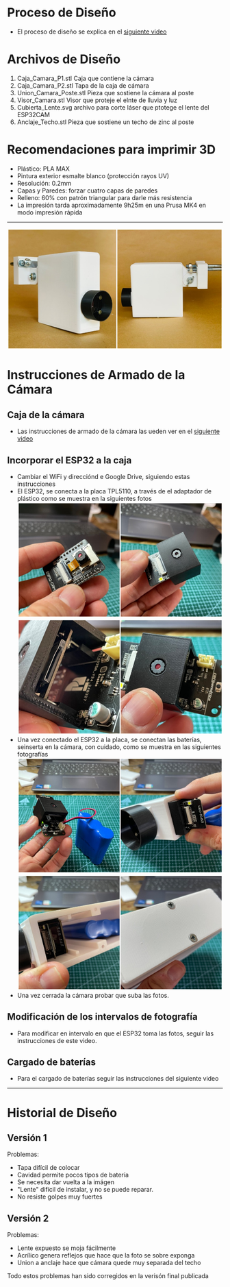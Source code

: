 # Proceso de Diseño

- El proceso de diseño se explica en el [siguiente video](https://drive.google.com/file/d/1DGaU7ya0ZxTkijEyFO8wcMf-l3KS4jHS/view?usp=sharing)

# Archivos de Diseño

1. Caja_Camara_P1.stl  Caja que contiene la cámara
2. Caja_Camara_P2.stl  Tapa de la caja de cámara
3. Union_Camara_Poste.stl Pieza que sostiene la cámara al poste
4. Visor_Camara.stl Visor que proteje el elnte de lluvia y luz
5. Cubierta_Lente.svg  archivo para corte láser que ptotege el lente del ESP32CAM
6. Anclaje_Techo.stl Pieza que sostiene un techo de zinc al poste

# Recomendaciones para imprimir 3D

- Plástico: PLA MAX
- Pintura exterior esmalte blanco (protección rayos UV)
- Resolución: 0.2mm
- Capas y Paredes: forzar cuatro capas de paredes
- Relleno: 60% con patrón triangular para darle más resistencia
- La impresión tarda aproximadamente 9h25m en una Prusa MK4 en modo impresión rápida

--- 
![](https://github.com/Universidad-Cenfotec/Contraloria/blob/main/imagenes/camara_completa.JPG)
# Instrucciones de Armado de la Cámara

## Caja de la cámara
- Las instrucciones de armado de la cámara las ueden ver en el [siguiente video](https://drive.google.com/file/d/1R8fjxk--XU2Z1inmcDHXZ_iKdpq5K-TY/view?usp=sharing)
## Incorporar el ESP32 a la caja
- Cambiar el WiFi y direcciónd e Google Drive, siguiendo estas instrucciones
- El ESP32, se conecta a la placa TPL5110, a través de el adaptador de plástico como se muestra en la siguientes fotos
  ![ESP32 Clip](https://github.com/Universidad-Cenfotec/Contraloria/blob/main/imagenes/esp32_clip.JPG)
  ![](https://github.com/Universidad-Cenfotec/Contraloria/blob/main/imagenes/esp32_clip2.JPG)
- Una vez conectado el ESP32 a la placa, se conectan las baterías, seinserta en la cámara, con cuidado, como se muestra en las siguientes fotografías
![](https://github.com/Universidad-Cenfotec/Contraloria/blob/main/imagenes/esp32_camara.JPG)
![](https://github.com/Universidad-Cenfotec/Contraloria/blob/main/imagenes/esp32_camara2.JPG)
- Una vez cerrada la cámara probar que suba las fotos.

## Modificación de los intervalos de fotografía
- Para modificar en intervalo en que el ESP32 toma las fotos, seguir las instrucciones de este video.

## Cargado de baterías

- Para el cargado de baterías seguir las instrucciones del siguiente video


---
# Historial de Diseño

## Versión 1

Problemas:
- Tapa difícil de colocar
- Cavidad permite pocos tipos de batería
- Se necesita dar vuelta a la imágen
- "Lente" difícil de instalar, y no se puede reparar.
- No resiste golpes muy fuertes

## Versión 2

Problemas:
- Lente expuesto se moja fácilmente
- Acrílico genera reflejos que hace que la foto se sobre exponga
- Union a anclaje hace que cámara quede muy separada del techo

Todo estos problemas han sido corregidos en la verisón final publicada
